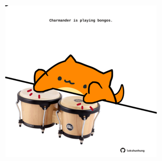<!-- built at 02/06/2023, 05:00:50 UTC -->
<p align="center">
  <img width="500" height="500" src="./ReadmeImage.svg">
</p>
